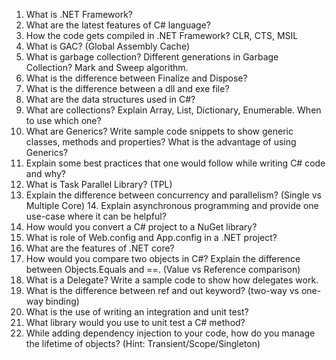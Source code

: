 1. What is .NET Framework?
2. What are the latest features of C# language? 
3. How the code gets compiled in .NET Framework? CLR, CTS, MSIL 
4. What is GAC? (Global Assembly Cache) 
5. What is garbage collection? Different generations in Garbage Collection? Mark and Sweep algorithm. 
6. What is the difference between Finalize and Dispose?  
7. What is the difference between a dll and exe file? 
8. What are the data structures used in C#? 
9. What are collections? Explain Array, List, Dictionary, Enumerable. When to use which one? 
10. What are Generics? Write sample code snippets to show generic classes, methods and properties? What is the advantage of using Generics? 
11. Explain some best practices that one would follow while writing C# code and why? 
12. What is Task Parallel Library? (TPL) 
13. Explain the difference between concurrency and parallelism? (Single vs Multiple Core) 14. Explain asynchronous programming and provide one use-case where it can be helpful? 
15. How would you convert a C# project to a NuGet library? 
16. What is role of Web.config and App.config in a .NET project? 
17. What are the features of .NET core?  
18. How would you compare two objects in C#? Explain the difference between Objects.Equals and ==. (Value vs Reference comparison) 
19. What is a Delegate? Write a sample code to show how delegates work. 
20. What is the difference between ref and out keyword? (two-way vs one-way binding) 
21. What is the use of writing an integration and unit test? 
22. What library would you use to unit test a C# method? 
23. While adding dependency injection to your code, how do you manage the lifetime of objects? (Hint: Transient/Scope/Singleton)